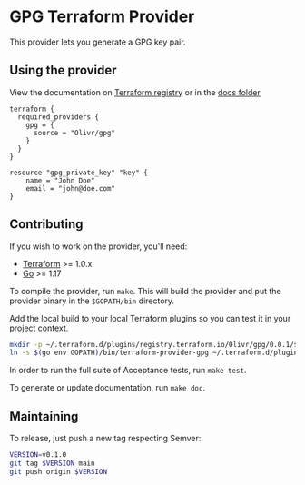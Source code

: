 # GPG Terraform Provider

This provider lets you generate a GPG key pair.

## Using the provider

View the documentation on [Terraform registry](https://registry.terraform.io/providers/Olivr/gpg/latest/docs) or in the [docs folder](docs)

```hcl
terraform {
  required_providers {
    gpg = {
      source = "Olivr/gpg"
    }
  }
}

resource "gpg_private_key" "key" {
    name = "John Doe"
    email = "john@doe.com"
}
```

## Contributing

If you wish to work on the provider, you'll need:

- [Terraform](https://www.terraform.io/downloads.html) >= 1.0.x
- [Go](https://golang.org/doc/install) >= 1.17

To compile the provider, run `make`. This will build the provider and put the provider binary in the `$GOPATH/bin` directory.

Add the local build to your local Terraform plugins so you can test it in your project context.

```sh
mkdir -p ~/.terraform.d/plugins/registry.terraform.io/Olivr/gpg/0.0.1/$(go env GOOS)_$(go env GOARCH)
ln -s $(go env GOPATH)/bin/terraform-provider-gpg ~/.terraform.d/plugins/registry.terraform.io/Olivr/gpg/0.0.1/$(go env GOOS)_$(go env GOARCH)/terraform-provider-gpg
```

In order to run the full suite of Acceptance tests, run `make test`.

To generate or update documentation, run `make doc`.

## Maintaining

To release, just push a new tag respecting Semver:

```sh
VERSION=v0.1.0
git tag $VERSION main
git push origin $VERSION
```
